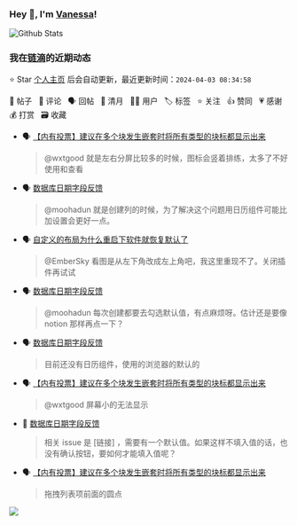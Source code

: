 ### Hey 👋, I'm [Vanessa](http://vanessa.b3log.org/)!

![Github Stats](https://github-readme-stats.vercel.app/api?username=Vanessa219&show_icons=true)

<!--events start -->

### 我在[链滴](https://ld246.com)的近期动态

⭐️ Star [个人主页](https://github.com/Vanessa219/Vanessa219) 后会自动更新，最近更新时间：`2024-04-03 08:34:58`

📝 帖子 &nbsp; 💬 评论 &nbsp; 🗣 回帖 &nbsp; 🌙 清月 &nbsp; 👨‍💻 用户 &nbsp; 🏷️ 标签 &nbsp; ⭐️ 关注 &nbsp; 👍 赞同 &nbsp; 💗 感谢 &nbsp; 💰 打赏 &nbsp; 🗃 收藏

* 🗣 [【内有投票】建议在多个块发生嵌套时将所有类型的块标都显示出来](https://ld246.com/article/1711588982750/comment/1712049355286#comments)

  > @wxtgood 就是左右分屏比较多的时候，图标会竖着排练，太多了不好使用和查看
* 🗣 [数据库日期字段反馈](https://ld246.com/article/1712034584014/comment/1712051815119#comments)

  > @moohadun 就是创建列的时候，为了解决这个问题用日历组件可能比加设置会更好一点。
* 🗣 [自定义的布局为什么重启下软件就恢复默认了](https://ld246.com/article/1705321918702/comment/1712064211833#comments)

  > @EmberSky 看图是从左下角改成左上角吧，我这里重现不了。关闭插件再试试
* 🗣 [数据库日期字段反馈](https://ld246.com/article/1712034584014/comment/1712051815119#comments)

  > @moohadun 每次创建都要去勾选默认值，有点麻烦呀。估计还是要像 notion 那样再点一下？
* 🗣 [数据库日期字段反馈](https://ld246.com/article/1712034584014/comment/1712055339177#comments)

  > 目前还没有日历组件，使用的浏览器的默认的
* 🗣 [【内有投票】建议在多个块发生嵌套时将所有类型的块标都显示出来](https://ld246.com/article/1711588982750/comment/1712049355286#comments)

  > @wxtgood 屏幕小的无法显示
* 💬 [数据库日期字段反馈](https://ld246.com/article/1712034584014/comment/1712051815119#comments)

  > 相关 issue 是 [链接] ，需要有一个默认值。如果这样不填入值的话，也没有确认按钮，要如何才能填入值呢？
* 🗣 [【内有投票】建议在多个块发生嵌套时将所有类型的块标都显示出来](https://ld246.com/article/1711588982750/comment/1712049355286#comments)

  > 拖拽列表项前面的圆点


<!--events end -->

<a title="Hits" target="_blank" href="https://github.com/Vanessa219/Vanessa219"><img src="https://hits.b3log.org/Vanessa219/Vanessa219.svg"></a>
